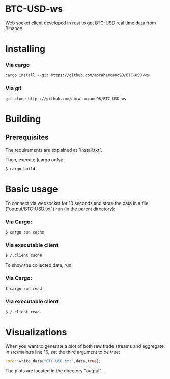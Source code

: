 # BTC-USD-ws
Web socket client developed in rust to get BTC-USD real time data from Binance.

# Installing
### Via cargo
```
cargo install --git https://github.com/abrahamcano98/BTC-USD-ws
```
### Via git
```
git clone https://github.com/abrahamcano98/BTC-USD-ws
```


# Building
## Prerequisites
The requirements are explained at "install.txt".

Then, execute (cargo only):
```
$ cargo build
```
# Basic usage
To connect via websocket for 10 seconds and store the data in a file ("output/BTC-USD.txt") run (in the parent directory):
### Via Cargo:
```
$ cargo run cache
```
### Via executable client
```
$ /.client cache
```
To show the collected data, run:

### Via Cargo:
```
$ cargo run read
```
### Via executable client
```
$ /.client read
```
# Visualizations
When you want to generate a plot of both raw trade streams and aggregate, in src/main.rs line 16, set the third argument to be true:
```rust
core::write_data("BTC-USD.txt",data,true);
```
The plots are located in the directory "output".




